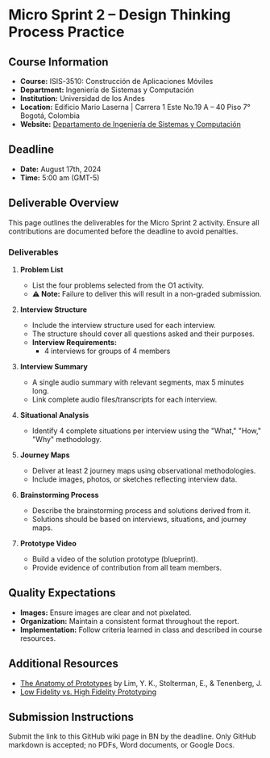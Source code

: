 # Micro Sprint 2 – Design Thinking Process Practice

## Course Information
- **Course:** ISIS-3510: Construcción de Aplicaciones Móviles
- **Department:** Ingeniería de Sistemas y Computación
- **Institution:** Universidad de los Andes
- **Location:** Edificio Mario Laserna | Carrera 1 Este No.19 A – 40 Piso 7° Bogotá, Colombia
- **Website:** [Departamento de Ingeniería de Sistemas y Computación](http://sistemas.uniandes.edu.co)

## Deadline
- **Date:** August 17th, 2024
- **Time:** 5:00 am (GMT-5)

## Deliverable Overview
This page outlines the deliverables for the Micro Sprint 2 activity. Ensure all contributions are documented before the deadline to avoid penalties.

### Deliverables

1. **Problem List**
   - List the four problems selected from the O1 activity.
   - **:warning: Note:** Failure to deliver this will result in a non-graded submission.

2. **Interview Structure**
   - Include the interview structure used for each interview.
   - The structure should cover all questions asked and their purposes.
   - **Interview Requirements:**
     - 4 interviews for groups of 4 members

3. **Interview Summary**
   - A single audio summary with relevant segments, max 5 minutes long.
   - Link complete audio files/transcripts for each interview.

4. **Situational Analysis**
   - Identify 4 complete situations per interview using the "What," "How," "Why" methodology.

5. **Journey Maps**
   - Deliver at least 2 journey maps using observational methodologies.
   - Include images, photos, or sketches reflecting interview data.

6. **Brainstorming Process**
   - Describe the brainstorming process and solutions derived from it.
   - Solutions should be based on interviews, situations, and journey maps.

7. **Prototype Video**
   - Build a video of the solution prototype (blueprint).
   - Provide evidence of contribution from all team members.

## Quality Expectations
- **Images:** Ensure images are clear and not pixelated.
- **Organization:** Maintain a consistent format throughout the report.
- **Implementation:** Follow criteria learned in class and described in course resources.

## Additional Resources
- [The Anatomy of Prototypes](https://doi.org/10.1145/1375761.1375762) by Lim, Y. K., Stolterman, E., & Tenenberg, J.
- [Low Fidelity vs. High Fidelity Prototyping](https://www.protopie.io/blog/low-fidelity-vs-high-fidelity-prototyping)

## Submission Instructions
Submit the link to this GitHub wiki page in BN by the deadline. Only GitHub markdown is accepted; no PDFs, Word documents, or Google Docs.
